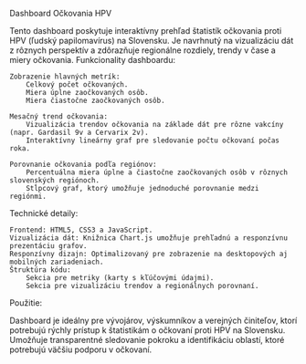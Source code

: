 Dashboard Očkovania HPV

Tento dashboard poskytuje interaktívny prehľad štatistík očkovania proti HPV (ľudský papilomavírus) na Slovensku. Je navrhnutý na vizualizáciu dát z rôznych perspektív a zdôrazňuje regionálne rozdiely, trendy v čase a miery očkovania.
Funkcionality dashboardu:

    Zobrazenie hlavných metrík:
        Celkový počet očkovaných.
        Miera úplne zaočkovaných osôb.
        Miera čiastočne zaočkovaných osôb.

    Mesačný trend očkovania:
        Vizualizácia trendov očkovania na základe dát pre rôzne vakcíny (napr. Gardasil 9v a Cervarix 2v).
        Interaktívny lineárny graf pre sledovanie počtu očkovaní počas roka.

    Porovnanie očkovania podľa regiónov:
        Percentuálna miera úplne a čiastočne zaočkovaných osôb v rôznych slovenských regiónoch.
        Stĺpcový graf, ktorý umožňuje jednoduché porovnanie medzi regiónmi.

Technické detaily:

    Frontend: HTML5, CSS3 a JavaScript.
    Vizualizácia dát: Knižnica Chart.js umožňuje prehľadnú a responzívnu prezentáciu grafov.
    Responzívny dizajn: Optimalizovaný pre zobrazenie na desktopových aj mobilných zariadeniach.
    Štruktúra kódu:
        Sekcia pre metriky (karty s kľúčovými údajmi).
        Sekcia pre vizualizáciu trendov a regionálnych porovnaní.

Použitie:

Dashboard je ideálny pre vývojárov, výskumníkov a verejných činiteľov, ktorí potrebujú rýchly prístup k štatistikám o očkovaní proti HPV na Slovensku. Umožňuje transparentné sledovanie pokroku a identifikáciu oblastí, ktoré potrebujú väčšiu podporu v očkovaní.     
